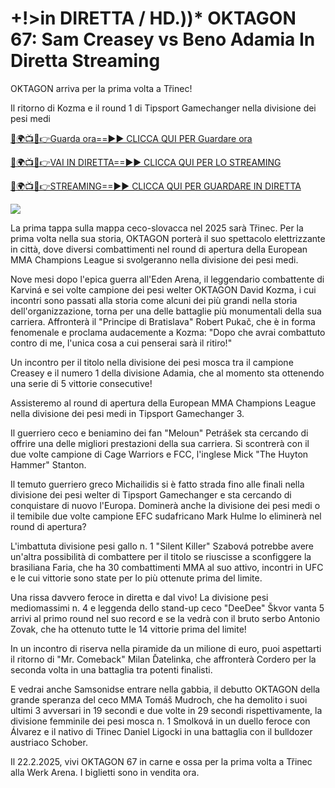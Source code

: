 # +!>in DIRETTA / HD.))* OKTAGON 67: Sam Creasey vs Beno Adamia In Diretta Streaming #

OKTAGON arriva per la prima volta a Třinec!

Il ritorno di Kozma e il round 1 di Tipsport Gamechanger nella divisione dei pesi medi

[🔴🌍📺📱👉Guarda ora==►► CLICCA QUI PER Guardare ora](https://t.co/yZeIHMQq4S)

[🔴🌍📺📱👉VAI IN DIRETTA==►► CLICCA QUI PER LO STREAMING](https://t.co/yZeIHMQq4S)

[🔴🌍📺📱👉STREAMING==►► CLICCA QUI PER GUARDARE IN DIRETTA](https://t.co/yZeIHMQq4S)

<a href="https://t.co/yZeIHMQq4S" rel="nofollow" data-target="animated-image.originalLink"><img src="https://camo.githubusercontent.com/1be82823e85778f8a57db5ea2a2e46822e8721e5be32dc31a466a7df3bb16d49/68747470733a2f2f636c6173736963616c7363686f6f6c6f6662616c6c65746c692e636f6d2f6e686b2f72676273727465672e676966" data-canonical-src="https://classicalschoolofballetli.com/nhk/rgbsrteg.gif" style="max-width: 100%; display: inline-block;" data-target="animated-image.originalImage"></a>

La prima tappa sulla mappa ceco-slovacca nel 2025 sarà Třinec. Per la prima volta nella sua storia, OKTAGON porterà il suo spettacolo elettrizzante in città, dove diversi combattimenti nel round di apertura della European MMA Champions League si svolgeranno nella divisione dei pesi medi.

Nove mesi dopo l'epica guerra all'Eden Arena, il leggendario combattente di Karviná e sei volte campione dei pesi welter OKTAGON David Kozma, i cui incontri sono passati alla storia come alcuni dei più grandi nella storia dell'organizzazione, torna per una delle battaglie più monumentali della sua carriera. Affronterà il "Principe di Bratislava" Robert Pukač, che è in forma fenomenale e proclama audacemente a Kozma: "Dopo che avrai combattuto contro di me, l'unica cosa a cui penserai sarà il ritiro!"

Un incontro per il titolo nella divisione dei pesi mosca tra il campione Creasey e il numero 1 della divisione Adamia, che al momento sta ottenendo una serie di 5 vittorie consecutive!

Assisteremo al round di apertura della European MMA Champions League nella divisione dei pesi medi in Tipsport Gamechanger 3.

Il guerriero ceco e beniamino dei fan "Meloun" Petrášek sta cercando di offrire una delle migliori prestazioni della sua carriera. Si scontrerà con il due volte campione di Cage Warriors e FCC, l'inglese Mick "The Huyton Hammer" Stanton.

Il temuto guerriero greco Michailidis si è fatto strada fino alle finali nella divisione dei pesi welter di Tipsport Gamechanger e sta cercando di conquistare di nuovo l'Europa. Dominerà anche la divisione dei pesi medi o il temibile due volte campione EFC sudafricano Mark Hulme lo eliminerà nel round di apertura?

L'imbattuta divisione pesi gallo n. 1 "Silent Killer" Szabová potrebbe avere un'altra possibilità di combattere per il titolo se riuscisse a sconfiggere la brasiliana Faria, che ha 30 combattimenti MMA al suo attivo, incontri in UFC e le cui vittorie sono state per lo più ottenute prima del limite.

Una rissa davvero feroce in diretta e dal vivo! La divisione pesi mediomassimi n. 4 e leggenda dello stand-up ceco "DeeDee" Škvor vanta 5 arrivi al primo round nel suo record e se la vedrà con il bruto serbo Antonio Zovak, che ha ottenuto tutte le 14 vittorie prima del limite!

In un incontro di riserva nella piramide da un milione di euro, puoi aspettarti il ​​ritorno di "Mr. Comeback" Milan Ďatelinka, che affronterà Cordero per la seconda volta in una battaglia tra potenti finalisti.

E vedrai anche Samsonidse entrare nella gabbia, il debutto OKTAGON della grande speranza del ceco MMA Tomáš Mudroch, che ha demolito i suoi ultimi 3 avversari in 19 secondi e due volte in 29 secondi rispettivamente, la divisione femminile dei pesi mosca n. 1 Smolková in un duello feroce con Álvarez e il nativo di Třinec Daniel Ligocki in una battaglia con il bulldozer austriaco Schober.

Il 22.2.2025, vivi OKTAGON 67 in carne e ossa per la prima volta a Třinec alla Werk Arena. I biglietti sono in vendita ora.
